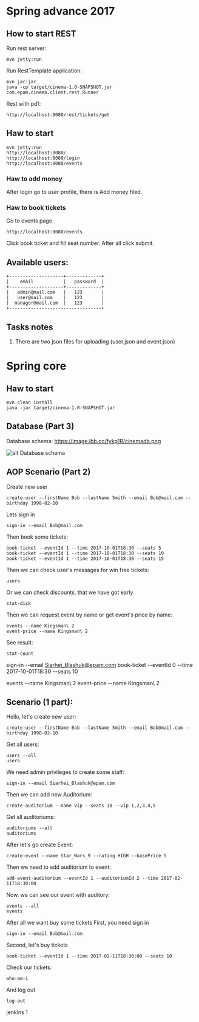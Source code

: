 # Spring advance 2017

## How to start REST
Run rest server:
```
mvn jetty:run
```
Run RestTemplate application:
```
mvn jar:jar
java -cp target/cinema-1.0-SNAPSHOT.jar com.epam.cinema.client.rest.Runner
```
Rest with pdf:
```
http://localhost:8080/rest/tickets/get
```

## Haw to start

```
mvn jetty:run
http://localhost:8080/
http://localhost:8080/login
http://localhost:8080/events
```

### Haw to add money
After login go to user profile, there is Add money filed.

### Haw to book tickets
Go to events page
```
http://localhost:8080/events
```
Click book ticket and fill seat number. After all click submit.


## Available users:
```
+--------------------+-------------+
|    email           |   password  |
+--------------------+-------------+
|   admin@mail.com   |   123       |
|   user@mail.com    |   123       |
|  manager@mail.com  |   123       |
+----------------------------------+
```


## Tasks notes
1. There are two json files for uploading (user.json and event.json)


# Spring core 
## Haw to start
```$xslt
mvn clean install
java -jar target/cinema-1.0-SNAPSHOT.jar 
```

## Database (Part 3)
Database schema: https://image.ibb.co/fykp1R/cinemadb.png

![alt Database schema](https://image.ibb.co/fykp1R/cinemadb.png)


## AOP Scenario (Part 2)
Create new user
```
create-user --firstName Bob --lastName Smith --email Bob@mail.com --birthday 1998-02-10
```

Lets sign in
```$xslt
sign-in --email Bob@mail.com
```
Then book some tickets:
```$xslt
book-ticket --eventId 1 --time 2017-10-01T18:30 --seats 5
book-ticket --eventId 1 --time 2017-10-01T18:30 --seats 10
book-ticket --eventId 1 --time 2017-10-01T18:30 --seats 15
```
Then we can check user's messages for win free tickets:
```
users
```
Or we can check discounts, that we have got early
```
stat-disk
```
Then we can request event by name or get event's price by name:
```
events --name Kingsman\ 2
event-price --name Kingsman\ 2
```
See result:
```
stat-count
```

sign-in --email Siarhei_Blashuk@epam.com
book-ticket --eventId 0 --time 2017-10-01T18:30 --seats 10

events --name Kingsman\ 2
event-price --name Kingsman\ 2


## Scenario (1 part):

Hello, let's create new user:
```$xslt
create-user --firstName Bob --lastName Smith --email Bob@mail.com --birthday 1998-02-10
```
Get all users:
```$xslt
users --all
users
```

We need admin privileges to create some staff:
```
sign-in --email Siarhei_Blashuk@epam.com
```

Then we can add new Auditorium:
```$xslt
create-auditorium --name Vip --seats 10 --vip 1,2,3,4,5
```
Get all auditoriums:
```$xslt
auditoriums --all
auditoriums
```

After let's go create Event:
```$xslt
create-event --name Star_Wars_9 --rating HIGH --basePrice 5
```
Then we need to add auditorium to event:
```$xslt
add-event-auditorium --eventId 1 --auditoriumId 2 --time 2017-02-11T18:30:00
```
Now, we can see our event with auditory:
```$xslt
events --all
events
```

After all we want buy some tickets
First, you need sign in
```$xslt
sign-in --email Bob@mail.com
```
Second, let's buy tickets
```$xslt
book-ticket --eventId 1 --time 2017-02-11T18:30:00 --seats 10
```
Check our tickets:
```$xslt
who-am-i
```
And log out
```$xslt
log-out
```


jenkins 1
